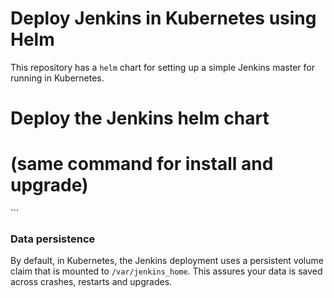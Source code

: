 # Deploy Jenkins in Kubernetes using Helm
This repository has a `helm` chart for setting up a simple Jenkins master for running in Kubernetes.

# Deploy the Jenkins helm chart
# (same command for install and upgrade)
<TODO>
```

### Data persistence
By default, in Kubernetes, the Jenkins deployment uses a persistent volume claim that is mounted to `/var/jenkins_home`.
This assures your data is saved across crashes, restarts and upgrades.